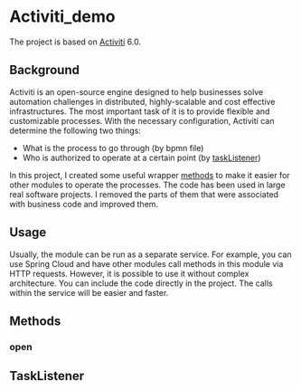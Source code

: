# Activiti_demo
The project is based on [Activiti](https://www.activiti.org/) 6.0. 
## Background
Activiti is an open-source engine designed to help businesses solve automation challenges in distributed, highly-scalable and cost effective infrastructures. 
The most important task of it is to provide flexible and customizable processes. With the necessary configuration, Activiti can determine the following two things:
* What is the process to go through (by bpmn file)
* Who is authorized to operate at a certain point (by [taskListener](#TaskListener))

In this project, I created some useful wrapper [methods](#Methods) to make it easier for other modules to operate the processes. 
The code has been used in large real software projects. I removed the parts of them that were associated with business code and improved them.

## Usage
Usually, the module can be run as a separate service. For example, you can use Spring Cloud and have other modules call methods in this module via HTTP requests. 
However, it is possible to use it without complex architecture. You can include the code directly in the project. The calls within the service will be easier and faster.
## Methods
### open


## TaskListener
